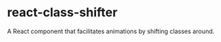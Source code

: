 react-class-shifter
===================

A React component that facilitates animations by shifting classes around.
